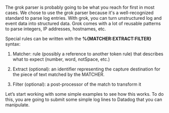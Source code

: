 The grok parser is probably going to be what you reach for first in most cases. We chose to use the grok parser because it's a well-recognized standard to parse log entries. With grok, you can turn unstructured log and event data into structured data. Grok comes with a lot of reusable patterns to parse integers, IP addresses, hostnames, etc.

Special rules can be written with the **%{MATCHER:EXTRACT:FILTER}** syntax:

1. Matcher: rule (possibly a reference to another token rule) that describes what to expect (number, word, notSpace, etc.)

2. Extract (optional): an identifier representing the capture destination for the piece of text matched by the MATCHER.

3. Filter (optional): a post-processor of the match to transform it

Let’s start working with some simple examples to see how this works. To do this, you are going to submit some simple log lines to Datadog that you can manipulate. 
